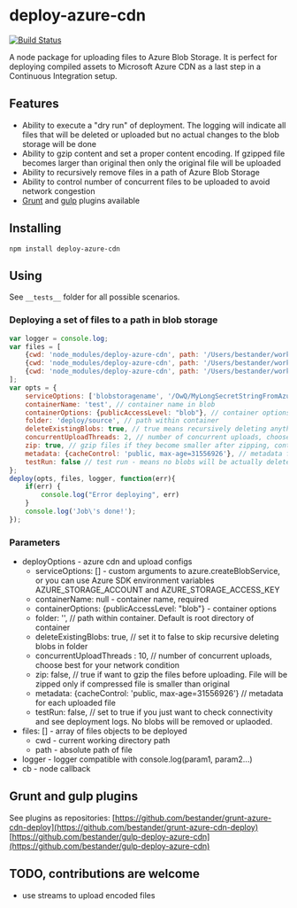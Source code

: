 # deploy-azure-cdn
[![Build Status](https://travis-ci.org/bestander/deploy-azure-cdn.svg?branch=master)](https://travis-ci.org/bestander/deploy-azure-cdn)

A node package for uploading files to Azure Blob Storage.
It is perfect for deploying compiled assets to Microsoft Azure CDN as a last step in a Continuous Integration setup.

## Features

- Ability to execute a "dry run" of deployment. The logging will indicate all files that will be deleted or uploaded but no actual changes to the blob storage will be done
- Ability to gzip content and set a proper content encoding. If gzipped file becomes larger than original then only the original file will be uploaded
- Ability to recursively remove files in a path of Azure Blob Storage
- Ability to control number of concurrent files to be uploaded to avoid network congestion
- [Grunt](https://github.com/bestander/grunt-azure-cdn-deploy) and [gulp](https://github.com/bestander/gulp-deploy-azure-cdn) plugins available

## Installing

```
npm install deploy-azure-cdn
```

## Using

See `__tests__` folder for all possible scenarios.

### Deploying a set of files to a path in blob storage

```javascript
var logger = console.log;
var files = [
    {cwd: 'node_modules/deploy-azure-cdn', path: '/Users/bestander/work/opensource/gulp-deploy-azure-cdn/node_modules/deploy-azure-cdn/index.js'},
    {cwd: 'node_modules/deploy-azure-cdn', path: '/Users/bestander/work/opensource/gulp-deploy-azure-cdn/node_modules/deploy-azure-cdn/LICENSE'},
    {cwd: 'node_modules/deploy-azure-cdn', path: '/Users/bestander/work/opensource/gulp-deploy-azure-cdn/node_modules/deploy-azure-cdn/package.json'}
];
var opts = {
    serviceOptions: ['blobstoragename', '/OwQ/MyLongSecretStringFromAzureConfigPanel'], // custom arguments to azure.createBlobService
    containerName: 'test', // container name in blob
    containerOptions: {publicAccessLevel: "blob"}, // container options
    folder: 'deploy/source', // path within container
    deleteExistingBlobs: true, // true means recursively deleting anything under folder
    concurrentUploadThreads: 2, // number of concurrent uploads, choose best for your network condition
    zip: true, // gzip files if they become smaller after zipping, content-encoding header will change if file is zipped
    metadata: {cacheControl: 'public, max-age=31556926'}, // metadata for each uploaded file
    testRun: false // test run - means no blobs will be actually deleted or uploaded, see log messages for details
};
deploy(opts, files, logger, function(err){
    if(err) {
        console.log("Error deploying", err)
    }
    console.log('Job\'s done!');
});
```

### Parameters
- deployOptions - azure cdn and upload configs
  - serviceOptions: [] - custom arguments to azure.createBlobService, or you can use Azure SDK environment variables AZURE_STORAGE_ACCOUNT and AZURE_STORAGE_ACCESS_KEY
  - containerName: null -  container name, required
  - containerOptions: {publicAccessLevel: "blob"} - container options
  - folder: '', // path within container. Default is root directory of container
  - deleteExistingBlobs: true, // set it to false to skip recursive deleting blobs in folder
  - concurrentUploadThreads : 10, // number of concurrent uploads, choose best for your network condition
  - zip: false, // true if want to gzip the files before uploading. File will be zipped only if compressed file is smaller than original
  - metadata: {cacheControl: 'public, max-age=31556926'} // metadata for each uploaded file
  - testRun: false, // set to true if you just want to check connectivity and see deployment logs. No blobs will be removed or uplaoded.
- files: [] - array of files objects to be deployed
  - cwd - current working directory path
  - path - absolute path of file
- logger - logger compatible with console.log(param1, param2...)
- cb - node callback



## Grunt and gulp plugins
See plugins as repositories:
[https://github.com/bestander/grunt-azure-cdn-deploy](https://github.com/bestander/grunt-azure-cdn-deploy)
[https://github.com/bestander/gulp-deploy-azure-cdn](https://github.com/bestander/gulp-deploy-azure-cdn)

## TODO, contributions are welcome

- use streams to upload encoded files

